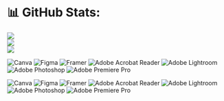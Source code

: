 # 📊 GitHub Stats:
![](https://github-readme-stats.vercel.app/api?username=sanashaju&theme=dark&hide_border=false&include_all_commits=false&count_private=false)<br/>
![](https://nirzak-streak-stats.vercel.app/?user=sanashaju&theme=dark&hide_border=false)<br/>
![](https://github-readme-stats.vercel.app/api/top-langs/?username=sanashaju&theme=dark&hide_border=false&include_all_commits=false&count_private=false&layout=compact)





![Canva](https://img.shields.io/badge/Canva-%23009999.svg?style=for-the-badge&logo=canva&logoColor=white)
![Figma](https://img.shields.io/badge/Figma-%23B3442C.svg?style=for-the-badge&logo=figma&logoColor=white)
![Framer](https://img.shields.io/badge/Framer-%235577AA.svg?style=for-the-badge&logo=framer&logoColor=black)
![Adobe Acrobat Reader](https://img.shields.io/badge/Adobe_Acrobat_Reader-%238B0000.svg?style=for-the-badge&logo=adobeacrobatreader&logoColor=white)
![Adobe Lightroom](https://img.shields.io/badge/Adobe_Lightroom-%232B7A9C.svg?style=for-the-badge&logo=adobelightroom&logoColor=white)
![Adobe Photoshop](https://img.shields.io/badge/Adobe_Photoshop-%232B6B88.svg?style=for-the-badge&logo=adobephotoshop&logoColor=white)
![Adobe Premiere Pro](https://img.shields.io/badge/Adobe_Premiere_Pro-%235A5AAE.svg?style=for-the-badge&logo=adobepremierepro&logoColor=white)


![Canva](https://img.shields.io/badge/Canva-%2388BDBC.svg?style=flat&logo=canva&logoColor=white)
![Figma](https://img.shields.io/badge/Figma-%23D77A61.svg?style=flat&logo=figma&logoColor=white)
![Framer](https://img.shields.io/badge/Framer-%2390AFC5.svg?style=flat&logo=framer&logoColor=black)
![Adobe Acrobat Reader](https://img.shields.io/badge/Adobe_Acrobat_Reader-%23B85C5C.svg?style=flat&logo=adobeacrobatreader&logoColor=white)
![Adobe Lightroom](https://img.shields.io/badge/Adobe_Lightroom-%237CA6B8.svg?style=for-the-badge&logo=adobelightroom&logoColor=white)
![Adobe Photoshop](https://img.shields.io/badge/Adobe_Photoshop-%23729FCF.svg?style=for-the-badge&logo=adobephotoshop&logoColor=white)
![Adobe Premiere Pro](https://img.shields.io/badge/Adobe_Premiere_Pro-%23948EC3.svg?style=for-the-badge&logo=adobepremierepro&logoColor=white)

